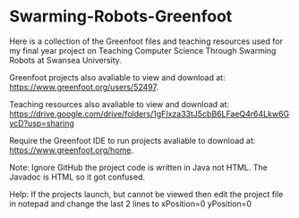 # Swarming-Robots-Greenfoot

Here is a collection of the Greenfoot files and teaching resources used for my final year project on Teaching Computer Science Through Swarming Robots at Swansea University.

Greenfoot projects also avaliable to view and download at:  https://www.greenfoot.org/users/52497.
    
Teaching resources also avaliable to view and download at:  https://drive.google.com/drive/folders/1gFIxza33tJ5cbB6LFaeQ4r64Lkw6GycD?usp=sharing

Require the Greenfoot IDE to run projects avaliable to download at:  https://www.greenfoot.org/home.

Note: Ignore GitHub the project code is written in Java not HTML. The Javadoc is HTML so it got confused.

Help: If the projects launch, but cannot be viewed then edit the project file in notepad and change the last 2 lines to
    xPosition=0
    yPosition=0
